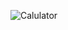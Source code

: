 ![Calulator](https://github.com/FirasatJhujh/Calculator-Version-1.0/blob/master/Calculator-ScreenShort.png)
